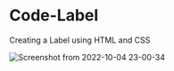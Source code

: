 # Code-Label
Creating a Label using  HTML and CSS 

![Screenshot from 2022-10-04 23-00-34](https://user-images.githubusercontent.com/72573043/193920218-429568e5-88c2-461a-859a-90622243bdb3.png)

